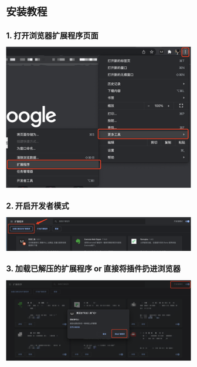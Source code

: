 # 安装教程

## 1. 打开浏览器扩展程序页面
![Step 1](../assets/install1.png)

## 2. 开启开发者模式
![Step 2](../assets/install2.png)

## 3. 加载已解压的扩展程序 or 直接将插件扔进浏览器
![Step 3](../assets/install3.png)
